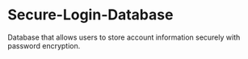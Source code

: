 # Secure-Login-Database
Database that allows users to store account information securely with password encryption.
